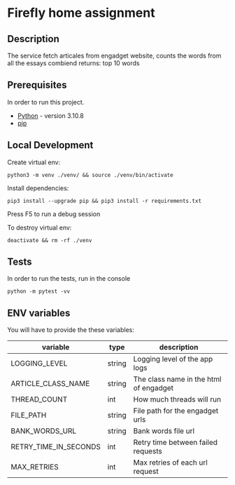 # Firefly home assignment


## Description
The service fetch articales from engadget website, counts the words from all the essays combiend
returns: top 10 words
 

## Prerequisites
In order to run this project.

- [Python](https://www.python.org/) - version 3.10.8
- [pip](https://pip.pypa.io/en/stable/)


## Local Development
Create virtual env:

```
python3 -m venv ./venv/ && source ./venv/bin/activate
```

Install dependencies:

```
pip3 install --upgrade pip && pip3 install -r requirements.txt
```

Press F5 to run a debug session

To destroy virtual env:

```
deactivate && rm -rf ./venv

```

## Tests
In order to run the tests, run in the console

```
python -m pytest -vv 
```

## ENV variables

You will have to provide the these variables:

| variable              | type   | description                              |
| --------------------- | ------ | ---------------------------------------- |
| LOGGING_LEVEL         | string | Logging level of the app logs            |
| ARTICLE_CLASS_NAME    | string | The class name in the html of engadget   |
| THREAD_COUNT          | int    | How much threads will run                |
| FILE_PATH             | string | File path for the engadget urls          |
| BANK_WORDS_URL        | string | Bank words file url                      |
| RETRY_TIME_IN_SECONDS | int    | Retry time between failed requests       |
| MAX_RETRIES           | int    | Max retries of each url request          |